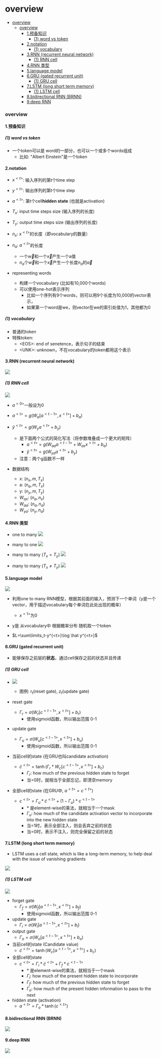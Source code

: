 # overview


<!-- @import "[TOC]" {cmd="toc" depthFrom=1 depthTo=6 orderedList=false} -->

<!-- code_chunk_output -->

- [overview](#overview)
    - [overview](#overview-1)
      - [1.预备知识](#1预备知识)
        - [(1) word vs token](#1-word-vs-token)
      - [2.notation](#2notation)
        - [(1) vocabulary](#1-vocabulary)
      - [3.RNN (recurrent neural network)](#3rnn-recurrent-neural-network)
        - [(1) RNN cell](#1-rnn-cell)
      - [4.RNN 类型](#4rnn-类型)
      - [5.language model](#5language-model)
      - [6.GRU (gated recurrent unit)](#6gru-gated-recurrent-unit)
        - [(1) GRU cell](#1-gru-cell)
      - [7.LSTM (long short term memory)](#7lstm-long-short-term-memory)
        - [(1) LSTM cell](#1-lstm-cell)
      - [8.bidirectional RNN (BRNN)](#8bidirectional-rnn-brnn)
      - [9.deep RNN](#9deep-rnn)

<!-- /code_chunk_output -->



### overview

#### 1.预备知识

##### (1) word vs token
* 一个token可以是 word的一部分，也可以一个或多个words组成
    * 比如: "Albert Einstein"是一个token

#### 2.notation

* $x^{<t>}$: 输入序列的第t个time step
* $y^{<t>}$: 输出序列的第t个time step
* $a^{<t>}$: 第t个cell**hidden state** (也就是activation)
* $T_x$: input time steps size (输入序列的长度)
* $T_y$: output time steps size (输出序列的长度)
* $n_x$: $x^{<t>}$的长度（即vocabulary的数量）
* $n_a$: $a^{<t>}$的长度
    * 一个$\vec w$和一个$\vec x$产生一个a值
    * $n_a$个$\vec w$和一个$\vec x$产生一个长度$n_a$的$\vec a$

* representing words
    * 构建一个vocabulary (比如有10,000个words)
    * 可以使用one-hot表示序列
        * 比如一个序列有9个words，则可以用9个长度为10,000的vector表示，
        * 如果第一个word是we，则vector在we的索引处值为1，其他都为0

##### (1) vocabulary
* 普通的token
* 特殊token:
    * \<EOS\>: end of senetence，表示句子的结束
    * \<UNK\>: unknown，不在vocabulary的token都用这个表示

#### 3.RNN (recurrent neural network)

![](./imgs/rnn_01.png)


##### (1) RNN cell
![](./imgs/rnn_12.png)
* $a^{<0>}$一般设为0
* $a^{<t>} = g(W_{a}[a^{<t-1>},x^{<t>}] +b_a)$
* $\hat y^{<t>} = g(W_{y}a^{<t>}+b_y)$
    * 是下面两个公式的简化写法（将参数堆叠成一个更大的矩阵）
        * $a^{<t>} = g(W_{aa}a^{<t-1>} + W_{ax}x^{<t>}+b_a)$
        * $\hat y^{<t>} = g(W_{ya}a^{<t>}+b_y)$
    * 注意：两个g函数不一样

* 数据结构
    * x: $(n_x, m, T_x)$
    * a: $(n_a, m, T_x)$
    * y: $(n_y, m, T_y)$
    * $W_{ax}$: $(n_a,n_x)$
    * $W_{aa}$: $(n_a,n_a)$
    * $W_{ya}$: $(n_y,n_a)$

#### 4.RNN 类型

* one to many
![](./imgs/rnn_02.png)

* many to one
![](./imgs/rnn_03.png)

* many to many ($T_x = T_y$)
![](./imgs/rnn_04.png)

* many to many ($T_x \neq T_y$)
![](./imgs/rnn_05.png)

#### 5.language model

![](./imgs/rnn_06.png)

* 利用one to many RNN模型，根据其前面的输入，预测下一个单词（y是一个vector，用于描述vocabulary每个单词在此处出现的概率）
    * $x^{<1>}$为0
* y是 从vocabulary中 根据概率分布 随机取一个token

* $L=\sum\limits_t-y^{<t>}\log \hat y^{<t>}$

#### 6.GRU (gated recurrent unit)

* 能够保存之前层的**状态**，通过cell保存之前的状态并且传递

##### (1) GRU cell
* ![](./imgs/rnn_07.png)
    * 图例: $r_t$(reset gate), $z_t$(update gate)

* reset gate
    * $\Gamma_r = \sigma(W_r[c^{<t-1>}, x^{<t>}] + b_r)$
        * 使用sigmoid函数，所以输出范围 0-1
* update gate
    * $\Gamma_u = \sigma(W_u[c^{<t-1>}, x^{<t>}] + b_u)$
        * 使用sigmoid函数，所以输出范围 0-1
* 当前cell的state (在GRU也叫candidate activation)
    * $\tilde{c}^{<t>} = \tanh(\Gamma_r * W_c[c^{<t-1>}, x^{<t>}] + b_c)$
        * $\Gamma_r$: how much of the previous hidden state to forget 
        * 当=0时，就相当于全部忘记，即清空memory
* 全部cell的state (在GRU中, $a^{<t>} = c^{<t>}$)
    * $c^{<t>} = \Gamma_u * \tilde{c}^{<t>} + (1-\Gamma_u) * c^{<t-1>}$
        * $*$ 是element-wise的乘法，就相当于一个mask
        * $\Gamma_u$: how much of the candidate activation vector to incorporate into the new hidden state
        * 当=1时，表示全部注入，则会丢弃之前的状态
        * 当=0时，表示不注入，则完全保留之前的状态

#### 7.LSTM (long short term memory)

* LSTM uses a cell state, which is like a long-term memory, to help deal with the issue of vanishing gradients

![](./imgs/rnn_09.png)

##### (1) LSTM cell

![](./imgs/rnn_08.png)
* forget gate
    * $\Gamma_f = \sigma(W_f[a^{<t-1>}, x^{<t>}] + b_f)$
        * 使用sigmoid函数，所以输出范围 0-1
* update gate
    * $\Gamma_i = \sigma(W_i[a^{<t-1>}, x^{<t>}] + b_i)$
* output gate
    * $\Gamma_o = \sigma(W_o[a^{<t-1>}, x^{<t>}] + b_o)$
* 当前cell的state (Candidate value)
    * $\tilde{c}^{<t>} = \tanh(W_c[a^{<t-1>}, x^{<t>}] + b_c)$
* 全部cell的state 
    * $c^{<t>} = \Gamma_i * \tilde{c}^{<t>} + \Gamma_f * c^{<t-1>}$
        * $*$ 是element-wise的乘法，就相当于一个mask
        * $\Gamma_i$: how much of the present hidden state to incorporate
        * $\Gamma_f$: how much of the previous hidden state to forget 
        * $\Gamma_o$: how much of the present hidden information to pass to the next 
* hidden state (activation)
    * $a^{<t>} = \Gamma_o * \tanh(c^{<t>})$

#### 8.bidirectional RNN (BRNN)
![](./imgs/rnn_10.png)

#### 9.deep RNN
![](./imgs/rnn_11.png)